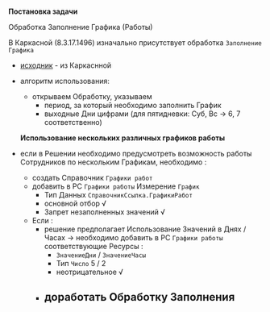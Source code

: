 
####
**Постановка задачи**

Обработка Заполнение Графика (Работы)

 В Каркасной  (8.3.17.1496) изначально присутствует обработка `Заполнение Графика`

- [исходник](https://github.com/alex-dev-2020/SpecPlatform/commit/b10eded8445807c2fec3b33b054d7a52be1b5651) -  из Каркаснной

 -  алгоритм  использования:
    - открываем Обработку, указываем
        - период, за который необходимо заполнить График 
        - выходные Дни цифрами (для пятидневки:  Суб, Вс → 6, 7  соответственно)

    **Использование нескольких  различных графиков работы** 

- если в Решении необходимо предусмотреть  возможность работы Сотрудников по  нескольким Графикам,  необходимо :
    -  создать  Справочник `Графики работ`
    -  добавить  в РС `Графики работы` Измерение `График`
        - Тип Данных `СправочникСсылка.ГрафикиРабот`
        - основной отбор √
        - Запрет незаполненных значений √
    - Если :
        -  решение предполагает Использование Значений в Днях / Часах  →  необходимо добавить в РС `Графики работы` соответствующие Ресурсы :
            - `ЗначениеДни`  / `ЗначениеЧасы`
            - Тип `Число`  5 / 2
            - неотрицательное √ 
        -  доработать Обработку Заполнения
            -      

